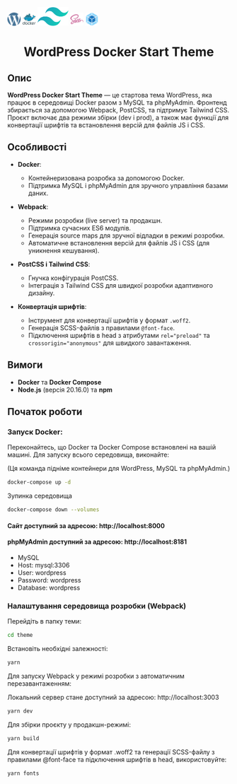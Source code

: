 <div style="align="center"">
  <span>
    <img src="https://raw.githubusercontent.com/GrafVishna/wordpress-docker-start-theme/5b41ae938ba97bcba066036aa3d3a4e45ff69733/.git-icons/wordpress.svg" alt="wordpress" height="30"/>
  </span>
  <span>
    <img src="https://raw.githubusercontent.com/GrafVishna/wordpress-docker-start-theme/3a2c1e5e792f8baaaf13cf6d7c230f2408752323/.git-icons/docker.svg" alt="wordpress" height="30"/>
  </span>
  <span>
    <img src="https://raw.githubusercontent.com/GrafVishna/wordpress-docker-start-theme/3a2c1e5e792f8baaaf13cf6d7c230f2408752323/.git-icons/tailwind.svg" alt="tailwind" height="42"/> 
  </span>
  <span>
    <img src="https://raw.githubusercontent.com/GrafVishna/wordpress-docker-start-theme/3a2c1e5e792f8baaaf13cf6d7c230f2408752323/.git-icons/sass.svg" alt="sass" height="30"/>
  </span>
  <span>
    <img src="https://raw.githubusercontent.com/GrafVishna/wordpress-docker-start-theme/3a2c1e5e792f8baaaf13cf6d7c230f2408752323/.git-icons/webpack.svg" alt="webpack" height="30"/>
  </span>
</div>

<h1 align="center">WordPress Docker Start Theme</h1>

## Опис

**WordPress Docker Start Theme** — це стартова тема WordPress, яка працює в середовищі Docker разом з MySQL та phpMyAdmin. Фронтенд збирається за допомогою Webpack, PostCSS, та підтримує Tailwind CSS. Проєкт включає два режими збірки (dev і prod), а також має функції для конвертації шрифтів та встановлення версій для файлів JS і CSS.

## Особливості

- **Docker**:
  - Контейнеризована розробка за допомогою Docker.
  - Підтримка MySQL і phpMyAdmin для зручного управління базами даних.
  
- **Webpack**:
  - Режими розробки (live server) та продакшн.
  - Підтримка сучасних ES6 модулів.
  - Генерація source maps для зручної відладки в режимі розробки.
  - Автоматичне встановлення версій для файлів JS і CSS (для уникнення кешування).

- **PostCSS і Tailwind CSS**:
  - Гнучка конфігурація PostCSS.
  - Інтеграція з Tailwind CSS для швидкої розробки адаптивного дизайну.

- **Конвертація шрифтів**:
  - Інструмент для конвертації шрифтів у формат `.woff2`.
  - Генерація SCSS-файлів з правилами `@font-face`.
  - Підключення шрифтів в head з атрибутами `rel="preload"` та `crossorigin="anonymous"` для швидкого завантаження.

## Вимоги

- **Docker** та **Docker Compose**
- **Node.js** (версія 20.16.0) та **npm**


## Початок роботи

### Запуск Docker:

Переконайтесь, що Docker та Docker Compose встановлені на вашій машині. Для запуску всього середовища, виконайте:

(Ця команда підніме контейнери для WordPress, MySQL та phpMyAdmin.)

```bash
docker-compose up -d
```
Зупинка середовища
```bash
docker-compose down --volumes
```

#### Сайт доступний за адресою: http://localhost:8000
#### phpMyAdmin доступний за адресою: http://localhost:8181

- MySQL
- Host: mysql:3306
- User: wordpress
- Password: wordpress
- Database: wordpress

### Налаштування середовища розробки (Webpack)

Перейдіть в папку теми:

```bash
cd theme
```

Встановіть необхідні залежності:
```bash
yarn
```

Для запуску Webpack у режимі розробки з автоматичним перезавантаженням:

Локальний сервер стане доступний за адресою: http://localhost:3003
```bash
yarn dev
```

Для збірки проєкту у продакшн-режимі:
```bash
yarn build
```

Для конвертації шрифтів у формат .woff2 та генерації SCSS-файлу з правилами @font-face та підключення шрифтів в head, використовуйте:
```bash
yarn fonts
```
